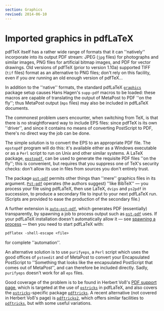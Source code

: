 ```yaml
---
section: Graphics
revised: 2014-06-10
---
```

# Imported graphics in pdfLaTeX

pdfTeX itself has a rather wide range of formats that it can
''natively'' incorporate into its output PDF stream:
JPEG (`jpg` files) for photographs and similar images,
PNG files for artificial bitmap images, and PDF for
vector drawings.  Old versions of pdfTeX (prior to version&nbsp;1.10a)
supported TIFF (`tif` files) format as an alternative
to PNG files; don't rely on this facility, even if you
_are_ running an old enough version of pdfTeX&hellip;

In addition to the ''native'' formats, the standard pdfLaTeX
[`graphics`](https://ctan.org/pkg/graphics) package setup causes Hans Hagen's `supp-pdf`
macros to be loaded: these macros are capable of translating the
output of MetaPost to PDF ''on the fly''; thus MetaPost output
(`mps` files) may also be included in pdfLaTeX documents.

The commonest problem users encounter, when switching from TeX, is
that there is no straightforward way to include EPS files:
since pdfTeX is its own ''driver'', and since it contains no means
of converting PostScript to PDF, there's no direct way the job can
be done.

The simple solution is to convert the EPS to an appropriate
PDF file.  The `epstopdf` program will do this: it's
available either as a Windows executable or as a `Perl`
script to run on Unix and other similar systems.  A LaTeX package,
[`epstopdf`](https://ctan.org/pkg/epstopdf), can be used to generate the requisite PDF
files ''on the fly''; this is convenient, but requires that you
suppress one of TeX's security checks: don't allow its use in files
from sources you don't entirely trust.

The package [`pst-pdf`](https://ctan.org/pkg/pst-pdf) permits other things than ''mere''
graphics files in its argument.  [`Pst-pdf`](https://ctan.org/pkg/Pst-pdf) operates (the
authors suggest) ''like BibTeX''&nbsp;&mdash; you process your file using
pdfLaTeX, then use LaTeX, `dvips` and `ps2pdf`
in succession, to produce a secondary file to input to your next
pdfLaTeX run.  (Scripts are provided to ease the production of the
secondary file.)

A further extension is [`auto-pst-pdf`](https://ctan.org/pkg/auto-pst-pdf), which generates
PDF (essentially) transparently, by spawning a job to process
output such as [`pst-pdf`](https://ctan.org/pkg/pst-pdf) uses.  If your pdfLaTeX
installation doesn't automatically allow it&nbsp;&mdash; see 
[spawning a process](FAQ-spawnprog.md)&nbsp;&mdash; then you need to start
pdfLaTeX with:
```latex
pdflatex -shell-escape <file>
```
for complete ''automation''.

An alternative solution is to use `purifyeps`, a
`Perl` script which uses the good offices of
`pstoedit` and of MetaPost to convert your Encapsulated PostScript to
''Something that looks like the encapsulated PostScript that comes out of
MetaPost'', and can therefore be included directly.  Sadly,
`purifyeps` doesn't work for all `eps` files.

Good coverage of the problem is to be found in Herbert Vo&szlig;'s
[PDF support page](http://pstricks.tug.org/main.cgi?file=pdf/pdfoutput),
which is targeted at the use of [`pstricks`](https://ctan.org/pkg/pstricks) in
pdfLaTeX, and also covers the [`pstricks`](https://ctan.org/pkg/pstricks)-specific package
[`pdftricks`](https://ctan.org/pkg/pdftricks).  A recent alternative (not covered in 
Herbert Vo&szlig;'s page) is [`pdftricks2`](https://ctan.org/pkg/pdftricks2), which offers similar
facilities to [`pdftricks`](https://ctan.org/pkg/pdftricks), but with some useful variations.


